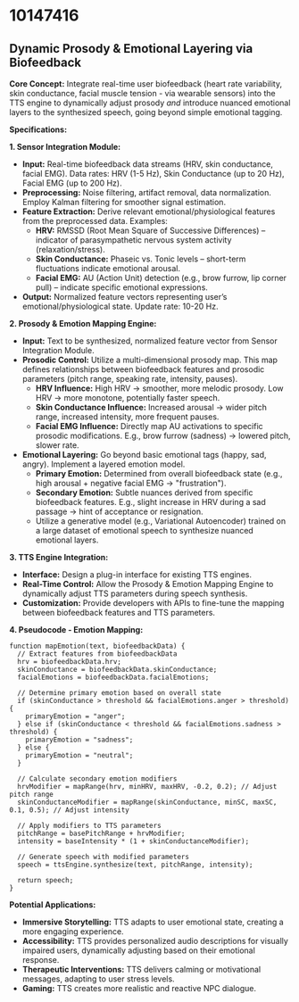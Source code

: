 # 10147416

## Dynamic Prosody & Emotional Layering via Biofeedback

**Core Concept:** Integrate real-time user biofeedback (heart rate variability, skin conductance, facial muscle tension - via wearable sensors) into the TTS engine to dynamically adjust prosody *and* introduce nuanced emotional layers to the synthesized speech, going beyond simple emotional tagging.

**Specifications:**

**1. Sensor Integration Module:**

*   **Input:** Real-time biofeedback data streams (HRV, skin conductance, facial EMG).  Data rates: HRV (1-5 Hz), Skin Conductance (up to 20 Hz), Facial EMG (up to 200 Hz).
*   **Preprocessing:** Noise filtering, artifact removal, data normalization.  Employ Kalman filtering for smoother signal estimation.
*   **Feature Extraction:** Derive relevant emotional/physiological features from the preprocessed data. Examples:
    *   **HRV:**  RMSSD (Root Mean Square of Successive Differences) – indicator of parasympathetic nervous system activity (relaxation/stress).
    *   **Skin Conductance:**  Phaseic vs. Tonic levels – short-term fluctuations indicate emotional arousal.
    *   **Facial EMG:**  AU (Action Unit) detection (e.g., brow furrow, lip corner pull) – indicate specific emotional expressions.
*   **Output:**  Normalized feature vectors representing user’s emotional/physiological state.  Update rate: 10-20 Hz.

**2.  Prosody & Emotion Mapping Engine:**

*   **Input:**  Text to be synthesized, normalized feature vector from Sensor Integration Module.
*   **Prosodic Control:**  Utilize a multi-dimensional prosody map.  This map defines relationships between biofeedback features and prosodic parameters (pitch range, speaking rate, intensity, pauses).
    *   **HRV Influence:** High HRV → smoother, more melodic prosody.  Low HRV → more monotone, potentially faster speech.
    *   **Skin Conductance Influence:** Increased arousal → wider pitch range, increased intensity, more frequent pauses.
    *   **Facial EMG Influence:**  Directly map AU activations to specific prosodic modifications.  E.g., brow furrow (sadness) → lowered pitch, slower rate.
*   **Emotional Layering:**  Go beyond basic emotional tags (happy, sad, angry). Implement a layered emotion model.
    *   **Primary Emotion:**  Determined from overall biofeedback state (e.g., high arousal + negative facial EMG → "frustration").
    *   **Secondary Emotion:**  Subtle nuances derived from specific biofeedback features. E.g., slight increase in HRV during a sad passage → hint of acceptance or resignation.
    *   Utilize a generative model (e.g., Variational Autoencoder) trained on a large dataset of emotional speech to synthesize nuanced emotional layers.

**3.  TTS Engine Integration:**

*   **Interface:** Design a plug-in interface for existing TTS engines.
*   **Real-Time Control:** Allow the Prosody & Emotion Mapping Engine to dynamically adjust TTS parameters during speech synthesis.
*   **Customization:** Provide developers with APIs to fine-tune the mapping between biofeedback features and TTS parameters.

**4. Pseudocode - Emotion Mapping:**

```
function mapEmotion(text, biofeedbackData) {
  // Extract features from biofeedbackData
  hrv = biofeedbackData.hrv;
  skinConductance = biofeedbackData.skinConductance;
  facialEmotions = biofeedbackData.facialEmotions;

  // Determine primary emotion based on overall state
  if (skinConductance > threshold && facialEmotions.anger > threshold) {
    primaryEmotion = "anger";
  } else if (skinConductance < threshold && facialEmotions.sadness > threshold) {
    primaryEmotion = "sadness";
  } else {
    primaryEmotion = "neutral";
  }

  // Calculate secondary emotion modifiers
  hrvModifier = mapRange(hrv, minHRV, maxHRV, -0.2, 0.2); // Adjust pitch range
  skinConductanceModifier = mapRange(skinConductance, minSC, maxSC, 0.1, 0.5); // Adjust intensity

  // Apply modifiers to TTS parameters
  pitchRange = basePitchRange + hrvModifier;
  intensity = baseIntensity * (1 + skinConductanceModifier);

  // Generate speech with modified parameters
  speech = ttsEngine.synthesize(text, pitchRange, intensity);

  return speech;
}
```

**Potential Applications:**

*   **Immersive Storytelling:**  TTS adapts to user emotional state, creating a more engaging experience.
*   **Accessibility:**  TTS provides personalized audio descriptions for visually impaired users, dynamically adjusting based on their emotional response.
*   **Therapeutic Interventions:**  TTS delivers calming or motivational messages, adapting to user stress levels.
*   **Gaming:** TTS creates more realistic and reactive NPC dialogue.